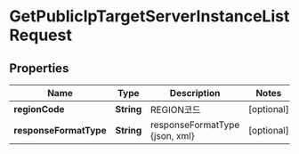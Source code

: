 
# GetPublicIpTargetServerInstanceListRequest

## Properties
Name | Type | Description | Notes
------------ | ------------- | ------------- | -------------
**regionCode** | **String** | REGION코드 |  [optional]
**responseFormatType** | **String** | responseFormatType {json, xml} |  [optional]



